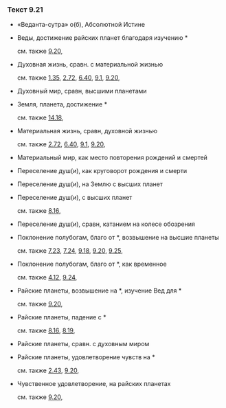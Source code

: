 ### Текст 9.21
	
- «Веданта-сутра» о(б), Абсолютной Истине

	
- Веды, достижение райских планет благодаря изучению \*

	см. также  [9.20](../09/0920.md), 
	
- Духовная жизнь, сравн. с материальной жизнью

	см. также  [1.35](../01/0135.md),  [2.72](../02/0272.md),  [6.40](../06/0640.md),  [9.1](../09/0901.md),  [9.20](../09/0920.md), 
	
- Духовный мир, сравн, высшими планетами

	
- Земля, планета, достижение \*

	см. также  [14.18](../14/1418.md), 
	
- Материальная жизнь, сравн, духовной жизнью

	см. также  [2.72](../02/0272.md),  [6.40](../06/0640.md),  [9.1](../09/0901.md),  [9.20](../09/0920.md), 
	
- Материальный мир, как место повторения рождений и смертей

	
- Переселение душ(и), как круговорот рождения и смерти

	
- Переселение душ(и), на Землю с высших планет

	
- Переселение душ(и), с высших планет

	см. также  [8.16](../08/0816.md), 
	
- Переселение душ(и), сравн, катанием на колесе обозрения

	
- Поклонение полубогам, благо от \*, возвышение на высшие планеты

	см. также  [7.23](../07/0723.md),  [7.24](../07/0724.md),  [9.18](../09/0918.md),  [9.20](../09/0920.md),  [9.25](../09/0925.md), 
	
- Поклонение полубогам, благо от \*, как временное

	см. также  [4.12](../04/0412.md),  [9.24](../09/0924.md), 
	
- Райские планеты, возвышение на \*, изучение Вед для \*

	см. также  [9.20](../09/0920.md), 
	
- Райские планеты, падение с \*

	см. также  [8.16](../08/0816.md),  [8.19](../08/0819.md), 
	
- Райские планеты, сравн. с духовным миром

	
- Райские планеты, удовлетворение чувств на \*

	см. также  [2.43](../02/0243.md),  [9.20](../09/0920.md), 
	
- Чувственное удовлетворение, на райских планетах

	см. также  [9.20](../09/0920.md), 
